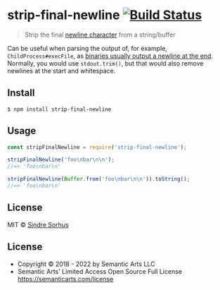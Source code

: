 # strip-final-newline [![Build Status](https://travis-ci.com/sindresorhus/strip-final-newline.svg?branch=master)](https://travis-ci.com/sindresorhus/strip-final-newline)

> Strip the final [newline character](https://en.wikipedia.org/wiki/Newline) from a string/buffer

Can be useful when parsing the output of, for example, `ChildProcess#execFile`, as [binaries usually output a newline at the end](https://stackoverflow.com/questions/729692/why-should-text-files-end-with-a-newline). Normally, you would use `stdout.trim()`, but that would also remove newlines at the start and whitespace.


## Install

```
$ npm install strip-final-newline
```


## Usage

```js
const stripFinalNewline = require('strip-final-newline');

stripFinalNewline('foo\nbar\n\n');
//=> 'foo\nbar\n'

stripFinalNewline(Buffer.from('foo\nbar\n\n')).toString();
//=> 'foo\nbar\n'
```


## License

MIT © [Sindre Sorhus](https://sindresorhus.com)

## License

- Copyright © 2018 - 2022 by Semantic Arts LLC
- Semantic Arts' Limited Access Open Source Full License https://semanticarts.com/license
